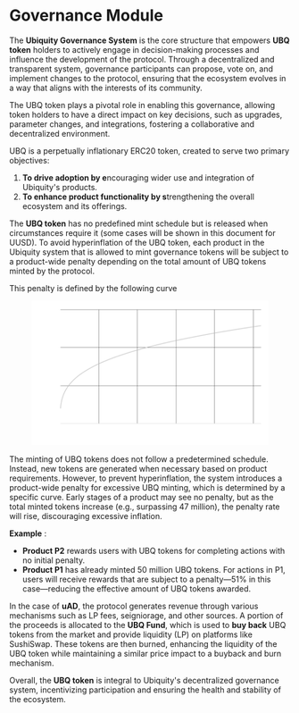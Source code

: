 # Governance Module



The **Ubiquity Governance System** is the core structure that empowers **UBQ token** holders to actively engage in decision-making processes and influence the development of the protocol. Through a decentralized and transparent system, governance participants can propose, vote on, and implement changes to the protocol, ensuring that the ecosystem evolves in a way that aligns with the interests of its community.&#x20;

The UBQ token plays a pivotal role in enabling this governance, allowing token holders to have a direct impact on key decisions, such as upgrades, parameter changes, and integrations, fostering a collaborative and decentralized environment.

UBQ is a perpetually inflationary ERC20 token, created to serve two primary objectives:

1. **To drive adoption by e**ncouraging wider use and integration of Ubiquity's products.
2. **To enhance product functionality by s**trengthening the overall ecosystem and its offerings.

The **UBQ token** has no predefined mint schedule but is released when circumstances require it (some cases will be shown in this document for UUSD). To avoid hyperinflation of the UBQ token, each product in the Ubiquity system that is allowed to mint governance tokens will be subject to a product-wide penalty depending on the total amount of UBQ tokens minted by the protocol.&#x20;

This penalty is defined by the following curve

<figure><img src="../../.gitbook/assets/image (18).png" alt=""><figcaption></figcaption></figure>

The minting of UBQ tokens does not follow a predetermined schedule. Instead, new tokens are generated when necessary based on product requirements. However, to prevent hyperinflation, the system introduces a product-wide penalty for excessive UBQ minting, which is determined by a specific curve. Early stages of a product may see no penalty, but as the total minted tokens increase (e.g., surpassing 47 million), the penalty rate will rise, discouraging excessive inflation.

**Example** :

* **Product P2** rewards users with UBQ tokens for completing actions with no initial penalty.
* **Product P1** has already minted 50 million UBQ tokens. For actions in P1, users will receive rewards that are subject to a penalty—51% in this case—reducing the effective amount of UBQ tokens awarded.

In the case of **uAD**, the protocol generates revenue through various mechanisms such as LP fees, seigniorage, and other sources. A portion of the proceeds is allocated to the **UBQ Fund**, which is used to **buy back** UBQ tokens from the market and provide liquidity (LP) on platforms like SushiSwap. These tokens are then burned, enhancing the liquidity of the UBQ token while maintaining a similar price impact to a buyback and burn mechanism.

Overall, the **UBQ token** is integral to Ubiquity's decentralized governance system, incentivizing participation and ensuring the health and stability of the ecosystem.
